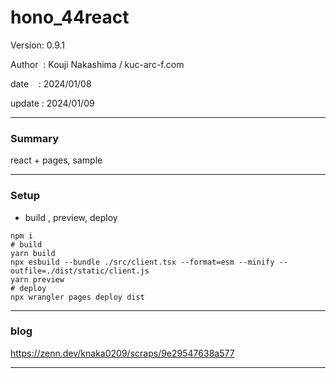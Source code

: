 ﻿# hono_44react

 Version: 0.9.1

 Author  : Kouji Nakashima / kuc-arc-f.com

 date    : 2024/01/08

 update  : 2024/01/09

***
### Summary

react + pages, sample

***
### Setup

* build , preview, deploy

```
npm i
# build
yarn build
npx esbuild --bundle ./src/client.tsx --format=esm --minify --outfile=./dist/static/client.js
yarn preview
# deploy
npx wrangler pages deploy dist
```
***
### blog 

https://zenn.dev/knaka0209/scraps/9e29547638a577

***

